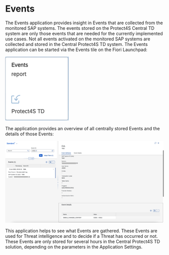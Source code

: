 # Events

The Events application provides insight in Events that are collected from the monitored SAP systems. The events stored on the Protect4S Central TD system are only those events that are needed for the currently implemented use cases. Not all events activated on the monitored SAP systems are collected and stored in the Central Protect4S TD system. The Events application can be started via the Events tile on the Fiori Launchpad:

![](<../.gitbook/assets/image (21).png>)

The application provides an overview of all centrally stored Events and the details of those Events:

![](<../.gitbook/assets/image (59) (1) (1).png>)

This application helps to see what Events are gathered. These Events are used for Threat intelligence and to decide if a Threat has occurred or not. These Events are only stored for several hours in the Central Protect4S TD solution, depending on the parameters in the Application Settings.
